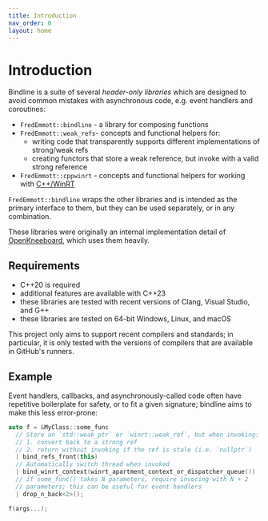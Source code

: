```yaml
---
title: Introduction
nav_order: 0
layout: home
---
```


# Introduction

Bindline is a suite of several *header-only libraries* which are designed to avoid common mistakes with asynchronous code, e.g. event handlers and coroutines:

- `FredEmmott::bindline` - a library for composing functions
- `FredEmmott::weak_refs`- concepts and functional helpers for:
  - writing code that transparently supports different implementations of strong/weak refs
  - creating functors that store a weak reference, but invoke with a valid strong reference
- `FredEmmott::cppwinrt` - concepts and functional helpers for working with [C++/WinRT](https://aka.ms/cppwinrt)

`FredEmmott::bindline` wraps the other libraries and is intended as the primary interface to them, but they can be used separately, or in any combination.

These libraries were originally an internal implementation detail of [OpenKneeboard](https://openkneeboard.com), which uses them heavily.

## Requirements

- C++20 is required
- additional features are available with C++23
- these libraries are tested with recent versions of Clang, Visual Studio, and G++
- these libraries are tested on 64-bit Windows, Linux, and macOS

This project only aims to support recent compilers and standards; in particular, it is only tested with the versions of compilers that are available in GitHub's runners.

## Example

Event handlers, callbacks, and asynchronously-called code often have repetitive boilerplate for safety, or to fit a given signature; bindline aims to make this less error-prone:

```c++
auto f = &MyClass::some_func
  // Store an `std::weak_ptr` or `winrt::weak_ref`, but when invoking:
  // 1. convert back to a strong ref
  // 2. return without invoking if the ref is stale (i.e. `nullptr`)
  | bind_refs_front(this)
  // Automatically switch thread when invoked
  | bind_winrt_context(winrt_apartment_context_or_dispatcher_queue())
  // if some_func() takes N parameters, require invocing with N + 2
  // parameters; this can be useful for event handlers
  | drop_n_back<2>();

f(args...);
```